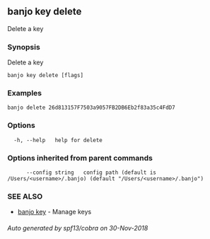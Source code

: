 ## banjo key delete

Delete a key

### Synopsis

Delete a key

```
banjo key delete [flags]
```

### Examples

```
banjo delete 26d813157F7503a9057FB2DB6Eb2f83a35c4FdD7
```

### Options

```
  -h, --help   help for delete
```

### Options inherited from parent commands

```
      --config string   config path (default is /Users/<username>/.banjo) (default "/Users/<username>/.banjo")
```

### SEE ALSO

* [banjo key](banjo_key.md)	 - Manage keys

###### Auto generated by spf13/cobra on 30-Nov-2018
